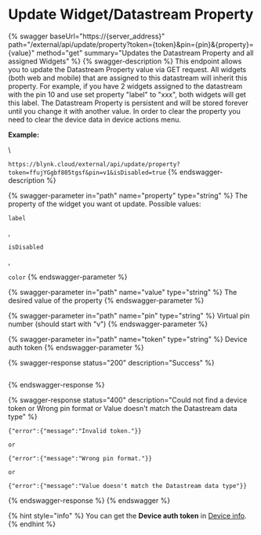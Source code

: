 # Update Widget/Datastream Property

{% swagger baseUrl="https://{server_address}" path="/external/api/update/property?token={token}&pin={pin}&{property}={value}" method="get" summary="Updates the Datastream Property and all assigned Widgets" %}
{% swagger-description %}
This endpoint allows you to update the Datastream Property value via GET request. All widgets (both web and mobile) that are assigned to this datastream will inherit this property. For example, if you have 2 widgets assigned to the datastream with the pin 10 and use set property "label" to "xxx", both widgets will get this label. The Datastream Property is persistent and will be stored forever until you change it with another value. In order to clear the property you need to clear the device data in device actions menu. 

**Example:**

\




`https://blynk.cloud/external/api/update/property?token=ffujYGgbf805tgsf&pin=v1&isDisabled=true`
{% endswagger-description %}

{% swagger-parameter in="path" name="property" type="string" %}
The property of the widget you want ot update. Possible values: 

`label`

, 

`isDisabled`

, 

`color`
{% endswagger-parameter %}

{% swagger-parameter in="path" name="value" type="string" %}
The desired value of the property
{% endswagger-parameter %}

{% swagger-parameter in="path" name="pin" type="string" %}
Virtual pin number (should start with "v")
{% endswagger-parameter %}

{% swagger-parameter in="path" name="token" type="string" %}
Device auth token
{% endswagger-parameter %}

{% swagger-response status="200" description="Success" %}
```
```
{% endswagger-response %}

{% swagger-response status="400" description="Could not find a device token
or
Wrong pin format
or
Value doesn't match the Datastream data type" %}
```
{"error":{"message":"Invalid token."}}

or

{"error":{"message":"Wrong pin format."}}

or

{"error":{"message":"Value doesn't match the Datastream data type"}}
```
{% endswagger-response %}
{% endswagger %}

{% hint style="info" %}
You can get the **Device auth token** in [Device info](../../getting-started/activating-devices/manual-device-activation.md#step-3-getting-auth-token).
{% endhint %}
